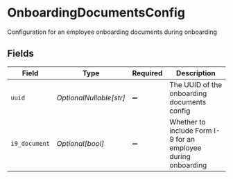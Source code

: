 # OnboardingDocumentsConfig

Configuration for an employee onboarding documents during onboarding


## Fields

| Field                                                         | Type                                                          | Required                                                      | Description                                                   |
| ------------------------------------------------------------- | ------------------------------------------------------------- | ------------------------------------------------------------- | ------------------------------------------------------------- |
| `uuid`                                                        | *OptionalNullable[str]*                                       | :heavy_minus_sign:                                            | The UUID of the onboarding documents config                   |
| `i9_document`                                                 | *Optional[bool]*                                              | :heavy_minus_sign:                                            | Whether to include Form I-9 for an employee during onboarding |